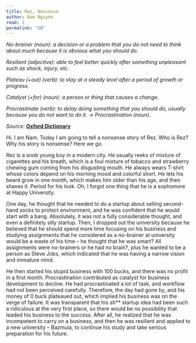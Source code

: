 ```yaml
---
title: Rez, Nonsense
author: Nam Nguyen
read: 2
permalink: "18"
---
```


*No-brainer (noun): a decision or a problem that you do not need to think about much because it is obvious what you should do.*

*Resilient (adjective): able to feel better quickly after something unpleasant such as shock, injury, etc.*

*Plateau (+out) (verb): to stay at a steady level after a period of growth or progress.*

*Catalyst (+for) (noun): a person or thing that causes a change.*

*Procrastinate (verb): to delay doing something that you should do, usually because you do not want to do it. -> Procrastination (noun).*

_Source:_ [**Oxford Dictionary**](https://www.oxfordlearnersdictionaries.com/) 


Hi. I am Nam. Today I am going to tell a nonsense story of Rez. Who is Rez? Why his story is nonsense? Here we go.

Rez is a snob young boy in a modern city. He usually reeks of mixture of cigarettes and his breath, which is a foul mixture of tobacco and strawberry chewing gum coming from his disgusting mouth. He always wears T-shirt whose colors depend on his morning mood and colorful short. He lets his beard grow in one month, which makes him older than his age, and then shaves it. Period for his look. Oh, I forgot one thing that he is a sophomore at Happy University.

One day, he thought that he needed to do a startup about selling second-hand socks to protect environment, and he was confident that he would start with a bang. Absolutely, it was not a fully considerable thought, and even a definitely silly startup. Then, I dropped out the university because he believed that he should spend more time focusing on his business and studying assignments that he considered as a no-brainer at university would be a waste of his time – he thought that he was smart? All assignments were no-brainers or he had no brain?, plus he wanted to be a person as Steve Jobs, which indicated that he was having a narrow vision and immature mind. 

He then started his stupid business with 100 bucks, and there was no profit in a first month. Procrastination contributed as catalyst for business development to decline. He had procrastinated a lot of task, and workflow had not been perceived carefully. Therefore, the day had gone by, and his money of 0 buck plateaued out, which implied his business was on the verge of failure. It was transparent that his sh** startup idea had been such a ridiculous at the very first place, so there would be no possibility that leaded his business to the success. After all, he realized that he was incompetent to carry on a business, and then he was resilient and applied to a new university – Bazmula, to continue his study and take serious preparation for his future.
